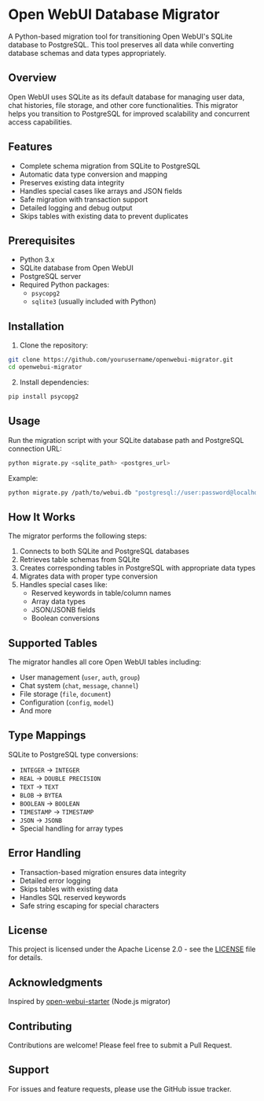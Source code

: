 # Open WebUI Database Migrator

A Python-based migration tool for transitioning Open WebUI's SQLite database to PostgreSQL. This tool preserves all data while converting database schemas and data types appropriately.

## Overview

Open WebUI uses SQLite as its default database for managing user data, chat histories, file storage, and other core functionalities. This migrator helps you transition to PostgreSQL for improved scalability and concurrent access capabilities.

## Features

- Complete schema migration from SQLite to PostgreSQL
- Automatic data type conversion and mapping
- Preserves existing data integrity
- Handles special cases like arrays and JSON fields
- Safe migration with transaction support
- Detailed logging and debug output
- Skips tables with existing data to prevent duplicates

## Prerequisites

- Python 3.x
- SQLite database from Open WebUI
- PostgreSQL server
- Required Python packages:
  - `psycopg2`
  - `sqlite3` (usually included with Python)

## Installation

1. Clone the repository:
```bash
git clone https://github.com/yourusername/openwebui-migrator.git
cd openwebui-migrator
```

2. Install dependencies:
```bash
pip install psycopg2
```

## Usage

Run the migration script with your SQLite database path and PostgreSQL connection URL:

```bash
python migrate.py <sqlite_path> <postgres_url>
```

Example:
```bash
python migrate.py /path/to/webui.db "postgresql://user:password@localhost/openwebui"
```

## How It Works

The migrator performs the following steps:

1. Connects to both SQLite and PostgreSQL databases
2. Retrieves table schemas from SQLite
3. Creates corresponding tables in PostgreSQL with appropriate data types
4. Migrates data with proper type conversion
5. Handles special cases like:
   - Reserved keywords in table/column names
   - Array data types
   - JSON/JSONB fields
   - Boolean conversions

## Supported Tables

The migrator handles all core Open WebUI tables including:
- User management (`user`, `auth`, `group`)
- Chat system (`chat`, `message`, `channel`)
- File storage (`file`, `document`)
- Configuration (`config`, `model`)
- And more

## Type Mappings

SQLite to PostgreSQL type conversions:
- `INTEGER` → `INTEGER`
- `REAL` → `DOUBLE PRECISION`
- `TEXT` → `TEXT`
- `BLOB` → `BYTEA`
- `BOOLEAN` → `BOOLEAN`
- `TIMESTAMP` → `TIMESTAMP`
- `JSON` → `JSONB`
- Special handling for array types

## Error Handling

- Transaction-based migration ensures data integrity
- Detailed error logging
- Skips tables with existing data
- Handles SQL reserved keywords
- Safe string escaping for special characters

## License

This project is licensed under the Apache License 2.0 - see the [LICENSE](LICENSE) file for details.

## Acknowledgments

Inspired by [open-webui-starter](https://github.com/iamobservable/open-webui-starter) (Node.js migrator)

## Contributing

Contributions are welcome! Please feel free to submit a Pull Request.

## Support

For issues and feature requests, please use the GitHub issue tracker.